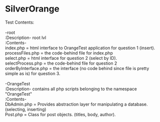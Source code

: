 # SilverOrange
Test Contents: <br /><br />
-root <br />
	:Description- root lvl <br />
	:Contents- <br />
		index.php = html interface to OrangeTest application for question 1 (insert). <br />
		processFiles.php = the code-behind file for index.php<br />
		select.php = html interface for question 2 (select by ID).<br />
		selectProcess.php = the code-behind file for question 2 <br />
		orderByInterface.php = the interface (no code behind since file is pretty simple as is) for question 3.<br /><br />
-OrangeTest <br />
	:Description- contains all php scripts belonging to the namespace "OrangeTest" <br />
	:Contents- <br />
		DbAdmin.php = Provides abstraction layer for manipulating a database. (selecting, inserting) <br />
		Post.php = Class for post objects. (titles, body, author). <br />

